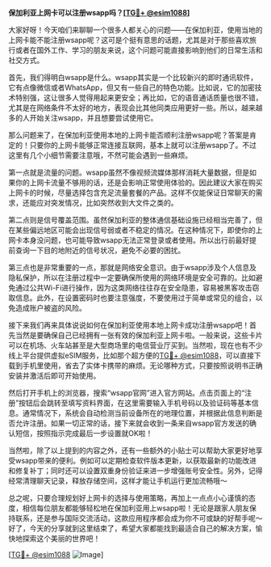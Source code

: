 **保加利亚上网卡可以注册wsapp吗？[[TG💪+ @esim1088](https://t.me/s/esim1088)]**

大家好呀！今天咱们来聊聊一个很多人都关心的问题——在保加利亚，使用当地的上网卡能不能注册wsapp呢？这可是个挺有意思的话题，尤其是对于那些喜欢旅行或者在国外工作、学习的朋友来说，这个问题可能直接影响到他们的日常生活和社交方式。

首先，我们得明白wsapp是什么。wsapp其实是一个比较新兴的即时通讯软件，它有点像微信或者WhatsApp，但又有一些自己的特色功能。比如说，它的加密技术特别强，这让很多人觉得用起来更安全；再比如，它的语音通话质量也很不错，尤其是在网络条件不太好的地方，表现会比其他同类应用更好一些。所以，越来越多的人开始关注wsapp，并且想要尝试使用它。

那么问题来了，在保加利亚使用本地的上网卡能否顺利注册wsapp呢？答案是肯定的！只要你的上网卡能够正常连接互联网，基本上就可以注册wsapp了。不过这里有几个小细节需要注意哦，不然可能会遇到一些麻烦。

第一点就是流量的问题。wsapp虽然不像视频流媒体那样消耗大量数据，但是如果你的上网卡流量不够用的话，还是会影响正常使用体验的。因此建议大家在购买上网卡的时候，尽量选择包含充足流量套餐的产品。这样不仅能保证日常聊天的需求，还能应对突发情况，比如突然收到大文件之类的。

第二点则是信号覆盖范围。虽然保加利亚的整体通信基础设施已经相当完善了，但在某些偏远地区可能会出现信号弱或者不稳定的情况。在这种情况下，即使你的上网卡本身没问题，也可能导致wsapp无法正常登录或者使用。所以出行前最好提前查询一下目的地附近的信号状况，避免不必要的困扰。

第三点也是非常重要的一点，那就是网络安全意识。由于wsapp涉及个人信息及隐私保护，所以在注册过程中一定要确保所使用的网络环境是安全可靠的。比如避免通过公共Wi-Fi进行操作，因为这类网络往往存在安全隐患，容易被黑客攻击窃取信息。此外，在设置密码时也要注意强度，不要使用过于简单或常见的组合，以免造成账户被盗的风险。

接下来我们再来具体说说如何在保加利亚使用本地上网卡成功注册wsapp吧！首先当然是要确保自己已经拥有一张有效的保加利亚上网卡啦。一般来说，这些卡片可以在机场、火车站甚至是大型商场里的电信营业厅买到。当然啦，现在也有不少线上平台提供虚拟eSIM服务，比如那个超方便的[TG💪+ @esim1088](https://t.me/s/esim1088)，可以直接下载到手机里使用，省去了实体卡携带的麻烦。无论哪种方式，只要按照说明书正确安装并激活后即可开始使用。

然后打开手机上的浏览器，搜索“wsapp官网”进入官方网站。点击页面上的“注册”按钮后会跳转至填写资料界面，在这里需要输入手机号码以及验证码等基本信息。通常情况下，系统会自动检测当前设备所在的地理位置，并根据此信息判断是否允许注册。如果一切正常的话，接下来就会收到一条来自wsapp官方发送的确认短信，按照指示完成最后一步设置就OK啦！

当然啦，除了以上提到的内容之外，还有一些额外的小贴士可以帮助大家更好地享受wsapp带来的便利。例如可以定期检查软件版本更新，以获取最新的功能改进和修复补丁；同时还可以设置双重身份验证来进一步增强账号安全性。另外，记得经常清理聊天记录，释放存储空间，这样才能让手机运行更加流畅哦～

总之呢，只要合理规划好上网卡的选择与使用策略，再加上一点点小心谨慎的态度，相信每位朋友都能够轻松地在保加利亚用上wsapp啦！无论是跟家人朋友保持联系，还是参与国际交流活动，这款应用程序都会成为你不可或缺的好帮手呢～好了，今天的分享就到这里结束了，希望大家都能找到最适合自己的解决方案，愉快地探索这个美丽的世界吧！

[[TG💪+ @esim1088](https://t.me/s/esim1088) ![Image](https://i.postimg.cc/4NQfJmqS/Snipaste-2025-05-13-00-14-12.png)]